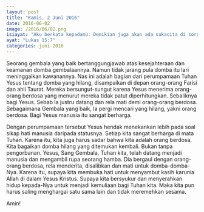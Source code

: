 ```yaml
---
layout: post
title: "Kamis, 2 Juni 2016"
date: 2016-06-02
image: /2016/06/02.png
isiayat: "Aku berkata kepadamu: Demikian juga akan ada sukacita di sorga karena satu orang berdosa yang bertobat, lebih dari pada sukacita karena sembilan puluh sembilan orang benar yang tidak memerlukan pertobatan."
ayat: "Lukas 15:7"
categories: juni-2016
---
```


Seorang gembala yang baik bertanggungjawab atas kesejahteraan dan keamanan domba gembalaannya. Namun tidak jarang pula domba itu lari meninggalkan kawanannya. Nas ini adalah bagian dari perumpamaan Tuhan Yesus tentang domba yang hilang, disampaikan di depan orang-orang Farisi dan ahli Taurat. Mereka bersungut-sungut karena Yesus menerima orang-orang berdosa yang menurut mereka tidak patut diperhitungkan. Sebaliknya bagi Yesus. Sebab la justru datang dan rela mati demi orang-orang berdosa. Sebagaimana Gembala yang baik, Ia pergi mencari yang hilang, yakni orang berdosa. Bagi Yesus manusia itu sangat berharga.

Dengan perumpamaan tersebut Yesus hendak menekankan lebih pada soal sikap hati manusia daripada statusnya. Setiap kita sangat berharga di mata Tuhan. Karena itu, kita juga harus sadar bahwa kita adalah orang berdosa. Kita bagaikan domba hilang yang ditemukan kembali. Bukan tanpa pengorbanan. Yesus, Sang Gembala, Tuhan kita, telah datang menjadi manusia dan mengambil rupa seorang hamba. Dia bergaul dengan orang-orang berdosa, rela menderita, disalibkan dan mati untuk domba-domba-Nya. Karena itu, supaya kita membuka hati untuk menyambut kasih karunia Allah di dalam Yesus Kristus. Supaya kita bersyukur dan menyerahkan hidup kepada-Nya untuk menjadi kemuliaan bagi Tuhan kita. Maka kita pun harus saling menghargai satu sama lain dan tidak meremehkan sesama.

Amin!